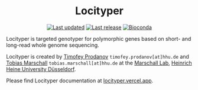 <h1 align="center">Locityper</h1>

<div align="center">

<a href="">[![Last updated](https://img.shields.io/github/last-commit/tprodanov/locityper/main.svg?label=Last%20updated&color=blue&style=flat-square)](https://github.com/tprodanov/locityper/commits/main/)</a>
<a href="">[![Last release](https://img.shields.io/github/v/tag/tprodanov/locityper.svg?label=GitHub&color=blueviolet&style=flat-square)](https://github.com/tprodanov/locityper/releases)</a>
<a href="">[![Bioconda](https://img.shields.io/conda/v/bioconda/locityper.svg?label=Bioconda&color=blue&style=flat-square)](https://anaconda.org/bioconda/locityper)</a>

</div>

Locityper is targeted genotyper for polymorphic genes based on short- and long-read whole genome sequencing.

Locityper is created by
[Timofey Prodanov](https://marschall-lab.github.io/people/tprodanov/) `timofey.prodanov[at]hhu.de` and
[Tobias Marschall](https://marschall-lab.github.io/people/tmarschall/) `tobias.marschall[at]hhu.de`
at the [Marschall Lab](https://marschall-lab.github.io/),
[Heinrich Heine University Düsseldorf](https://hhu.de).

Please find Locityper documentation at [locityper.vercel.app](https://locityper.vercel.app).
